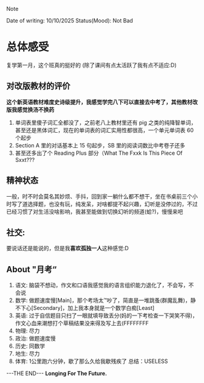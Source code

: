 > [!NOTE]
> Date of writing: 10/10/2025  Status(Mood): Not Bad

# 总体感受
复学第一月，这个班真的挺好的 (除了课间有点太活跃了我有点不适应:D)

## 对改版教材的评价
**这个新英语教材难度史诗级提升，我感觉学完八下可以直接去中考了，其他教材改版我感觉换汤不换药**

1. 单词表里傻子词汇全都没了，之前老八上教材里还有 pig 之类的纯降智单词，甚至还是黑体词汇，现在的单词表的词汇实用性都很高，一个单元单词表 60 个起步
2. Section A 里的对话基本上 15 句起步，SB 里的阅读词数比中考卷子还多
3. 甚至还多出了个 Reading Plus 部分（What The Fxxk Is This Piece Of Sxxt???

## 精神状态
一般，时不时会莫名其妙烦、手抖，回到家一躺什么都不想干，坐在书桌前三个小时写了道选择题，也没有玩，纯发呆，对啥都提不起兴趣，幻听是没停过的，不过已经习惯了对生活没啥影响，我甚至能做到切换幻听的频道(蛤?)，慢慢来吧

## 社交:
要说话还是能说的，但是我**喜欢孤独一人**这种感觉:D

## About "月考“
1. 语文: 脑袋不想动，作文和口语我感觉我的语言组织能力退化了，不会写，不会说
2. 数学: 做题速度慢[Main]，那个考场太™吵了，简直是一堆跳蚤(群魔乱舞)，静不下心[Secondary]，加上我本身就是一个数学白痴[Least]
3. 英语: 过于自信题目只扫了一眼就填导致丢分(妈的一下考检查一下哭笑不得)，作文心血来潮想打个草稿结果没来得及写上去(FFFFFFFF
4. 物理: 尽力
5. 政治: 做题速度慢
6. 历史: 同数学
7. 地生: 尽力
8. 体育: 1公里跑六分钟，歇了那么久给我歇残疾了
总结：USELESS

---THE END---
**Longing For The Future.**